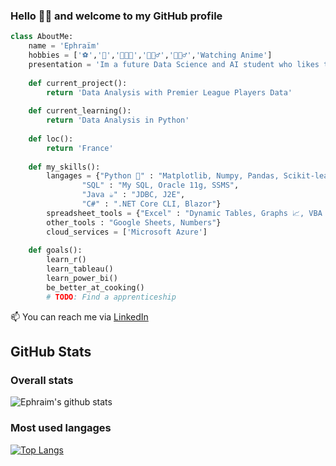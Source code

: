 ### Hello 👋🏾 and welcome to my GitHub profile

``` python
class AboutMe:
	name = 'Ephraïm'
	hobbies = ['⚽','🏀','👨🏾‍🍳','🏃🏾‍♂️','🏋🏾‍♂️','Watching Anime']
	presentation = 'Im a future Data Science and AI student who likes to write code on free time'
  
	def current_project():
		return 'Data Analysis with Premier League Players Data'
	
	def current_learning():
		return 'Data Analysis in Python'
    
	def loc():
		return 'France'
		
	def my_skills():
		langages = {"Python 🐍" : "Matplotlib, Numpy, Pandas, Scikit-learn",
				"SQL" : "My SQL, Oracle 11g, SSMS",
				"Java ☕" : "JDBC, J2E",
				"C#" : ".NET Core CLI, Blazor"}
		spreadsheet_tools = {"Excel" : "Dynamic Tables, Graphs 📈, VBA Macros, Power Query, What-If Scenarios",
		other_tools : "Google Sheets, Numbers"}
		cloud_services = ['Microsoft Azure']
	
	def goals():
		learn_r()
		learn_tableau()
		learn_power_bi()
		be_better_at_cooking()
		# TODO: Find a apprenticeship 
```

📫 You can reach me via [LinkedIn](https://www.linkedin.com/in/ephraïm-amezian-249bb61a4 "My LinkedIn account")

## GitHub Stats

### Overall stats

![Ephraim's github stats](https://github-readme-stats.vercel.app/api?username=ephraim-amz&show_icons=true&layout=compact)

### Most used langages

[![Top Langs](https://github-readme-stats.vercel.app/api/top-langs/?username=ephraim-amz)](https://github.com/ephraim-amz/github-readme-stats)

